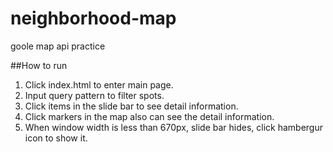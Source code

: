 # neighborhood-map
goole map api practice

##How to run
1. Click index.html to enter main page.
2. Input query pattern to filter spots.
3. Click items in the slide bar to see detail information.
4. Click markers in the map also can see the detail information.
5. When window width is less than 670px, slide bar hides, click hambergur icon to show it.
